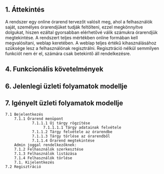 ## 1. Áttekintés

A rendszer egy online órarend tervezőt valósít meg, ahol a felhasználók saját, személyes órarendjüket tudják feltölteni, ezzel megkönnyítve dolgukat, hiszen ezáltal gyorsabban elérhetővé válik számukra órarendjük megtekintése. 
A rendszert teljes mértékben online formában kell megvalósítani, weblap keretében. 
A weblap teljes értékű kihasználásához szüksége lesz a felhasználónak regisztrálni. 
Regisztráció nélkül semmilyen funkciót nem ér el, számára csak betekintő áll rendelkezésre.

## 4. Funkcionális követelmények
## 6. Jelenlegi üzleti folyamatok modellje
## 7. Igényelt üzleti folyamatok modellje
    7.1 Bejelentkezés
        7.1.1 Órarend menüpont 
                7.1.1.1 Új tárgy rögzítése
                     7.1.1.1.1 Tárgy adatainak felvétele
                7.1.1.2 Tárgy felvétele az órarendbe
                7.1.1.3 Tárgy törlése az órarendből
                7.1.1.4 Órarend megtekintése
        Admin joggal rendelkezőknek:
        7.1.2 Felhasználók szerkesztése
        7.1.3 Felhasználók listázása
        7.1.4 Felhasználók törlése
        7.1. Kijelentkezés
    7.2 Regisztráció